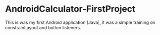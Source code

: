 # AndroidCalculator-FirstProject
This is was my first Android application [Java], it was a simple training on constrainLayout and button listeners.

